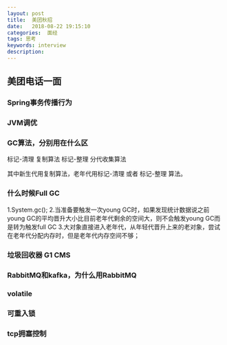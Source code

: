 ```yaml
---
layout: post
title:  美团秋招
date:   2018-08-22 19:15:10
categories:  面经
tags: 思考
keywords: interview
description: 
---
```


## 美团电话一面

### Spring事务传播行为

### JVM调优

### GC算法，分别用在什么区
标记-清理
复制算法
标记-整理
分代收集算法

其中新生代用复制算法，老年代用标记-清理 或者 标记-整理 算法。

### 什么时候Full GC
1.System.gc();
2.当准备要触发一次young GC时，如果发现统计数据说之前young GC的平均晋升大小比目前老年代剩余的空间大，则不会触发young GC而是转为触发full GC
3.大对象直接进入老年代，从年轻代晋升上来的老对象，尝试在老年代分配内存时，但是老年代内存空间不够；

### 垃圾回收器 G1 CMS

### RabbitMQ和kafka，为什么用RabbitMQ

### volatile

### 可重入锁

### tcp拥塞控制

### 
